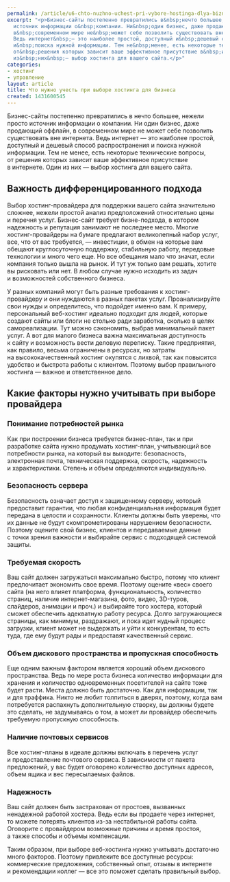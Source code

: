 ```yaml
---
permalink: /article/u6-chto-nuzhno-uchest-pri-vybore-hostinga-dlya-biznesa
excerpt: "<p>Бизнес-сайты постепенно превратились в&nbsp;нечто большее, нежели просто
  источник информации о&nbsp;компании. Ни&nbsp;один бизнес, даже продающий оффлайн,
  в&nbsp;современном мире не&nbsp;может себе позволить существовать вне интернета.
  Ведь интернет&nbsp;— это наиболее простой, доступный и&nbsp;дешевый способ распространения
  и&nbsp;поиска нужной информации. Тем не&nbsp;менее, есть некоторые технические вопросы,
  от&nbsp;решения которых зависит ваше эффективное присутствие в&nbsp;интернете. Один
  из&nbsp;них&nbsp;— выбор хостинга для вашего сайта.</p>"
categories:
- хостинг
- управление
layout: article
title: Что нужно учесть при выборе хостинга для бизнеса
created: 1431600545
---
```

Бизнес-сайты постепенно превратились в нечто большее, нежели просто источник информации о компании. Ни один бизнес, даже продающий оффлайн, в современном мире не может себе позволить существовать вне интернета. Ведь интернет — это наиболее простой, доступный и дешевый способ распространения и поиска нужной информации. Тем не менее, есть некоторые технические вопросы, от решения которых зависит ваше эффективное присутствие в интернете. Один из них — выбор хостинга для вашего сайта.

## Важность дифференцированного подхода ##

Выбор хостинг-провайдера для поддержки вашего сайта значительно сложнее, нежели простой анализ предположений относительно цены и перечня услуг. Бизнес-сайт требует бизне-подхода, в котором надежность и репутация занимают не последнее место. Многие хостинг-провайдеры на бумаге предлагают великолепный набор услуг, все, что от вас требуется, — инвестиции, в обмен на которые вам обещают круглосуточную поддержку, стабильную работу, передовые технологии и много чего еще. Но все обещания мало что значат, если компания только вышла на рынок. И тут уж только вам решать, хотите вы рисковать или нет. В любом случае нужно исходить из задач и возможностей собственного бизнеса.

У разных компаний могут быть разные требования к хостинг-провайдеру и они нуждаются в разных пакетах услуг. Проанализируйте свои нужды и определитесь, что подойдет именно вам. К примеру, персональный веб-хостинг идеально подходит для людей, которые создают сайты или блоги не столько ради заработка, сколько в целях самореализации. Тут можно сэкономить, выбрав минимальный пакет услуг. А вот для малого бизнеса важна максимальная доступность к сайту и возможность вести деловую переписку. Такие предприятия, как правило, весьма ограничены в ресурсах, но затраты на высококачественный хостинг окупятся с лихвой, так как повысится удобство и быстрота работы с клиентом. Поэтому выбор правильного хостинга — важное и ответственное дело.

## Какие факторы нужно учитывать при выборе провайдера ##

### Понимание потребностей рынка ###

Как при построении бизнеса требуется бизнес-план, так и при разработке сайта нужно продумать хостинг-план, учитывающий все потребности рынка, на который вы выходите: безопасность, электронная почта, техническая поддержка, скорость, надежность и характеристики. Степень и объем определяются индивидуально.

### Безопасность сервера ###

Безопасность означает доступ к защищенному серверу, который предоставит гарантии, что любая конфиденциальная информация будет передана в целости и сохранности. Клиенты должны быть уверены, что их данные не будут скомпрометированы нарушением безопасности. Поэтому оцените свой бизнес, клиентов и передаваемые данные с точки зрения важности и выбирайте сервис с подходящей системой защиты.

### Требуемая скорость ###

Ваш сайт должен загружаться максимально быстро, потому что клиент предпочитает экономить свое время. Поэтому оцените «вес» своего сайта (на него влияет платформа, функциональность, количество страниц, наличие интернет-магазина, фото, видео, 3D-туров, слайдеров, анимации и проч.) и выбирайте того хостера, который сможет обеспечить адекватную работу ресурса. Долго загружающиеся страницы, как минимум, раздражают, и пока идет нудный процесс загрузки, клиент может не выдержать и уйти к конкурентам, то есть туда, где ему будут рады и предоставят качественный сервис.

### Объем дискового пространства и пропускная способность ###

Еще одним важным фактором является хороший объем дискового пространства. Ведь по мере роста бизнеса количество информации для хранения и количество одновременных посетителей на сайте тоже будет расти. Места должно быть достаточно. Как для информации, так и для траффика. Никто не любит толпиться в дверях, поэтому, когда вам потребуется распахнуть дополнительную створку, вы должны будете это сделать, не задумываясь о том, а может ли провайдер обеспечить требуемую пропускную способность.

### Наличие почтовых сервисов ###

Все хостинг-планы в идеале должны включать в перечень услуг и предоставление почтового сервиса. В зависимости от пакета предложений, у вас будет оговорено количество доступных адресов, объем ящика и вес пересылаемых файлов.

### Надежность ###

Ваш сайт должен быть застрахован от простоев, вызванных ненадежной работой хостера. Ведь если вы продаете через интернет, то можете потерять клиентов из-за нестабильной работы сайта. Оговорите с провайдером возможные причины и время простоя, а также способы и объемы компенсации.

Таким образом, при выборе веб-хостинга нужно учитывать достаточно много факторов. Поэтому привлеките все доступные ресурсы: коммерческие предложения, собственный опыт, отзывы в интернете и рекомендации коллег — все это поможет сделать правильный выбор.
